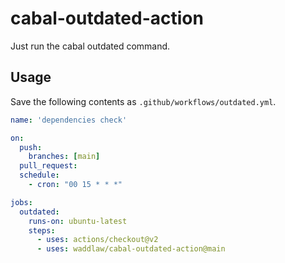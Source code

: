 # cabal-outdated-action

Just run the cabal outdated command.

## Usage

Save the following contents as `.github/workflows/outdated.yml`.

```yaml
name: 'dependencies check'

on:
  push:
    branches: [main]
  pull_request:
  schedule:
    - cron: "00 15 * * *"

jobs:
  outdated:
    runs-on: ubuntu-latest
    steps:
      - uses: actions/checkout@v2
      - uses: waddlaw/cabal-outdated-action@main
```